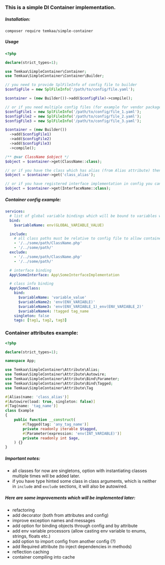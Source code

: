 ### This is a simple DI Container implementation.

##### Installation:
```composer
composer require temkaa/simple-container
```

##### Usage
```php
<?php

declare(strict_types=1);

use Temkaa\SimpleContainer\Container;
use Temkaa\SimpleContainer\Container\Builder;

// you need to provide SplFileInfo of config file to builder
$configFile = new SplFileInfo('/path/to/config/file.yaml');

$container = (new Builder())->add($configFile)->compile();

// or if you need multiple config files (for example for vendor package, why not?):
$configFile1 = new SplFileInfo('/path/to/config/file_1.yaml');
$configFile2 = new SplFileInfo('/path/to/config/file_2.yaml');
$configFile3 = new SplFileInfo('/path/to/config/file_3.yaml');

$container = (new Builder())
  ->add($configFile1)
  ->add($configFile2)
  ->add($configFile3)
  ->compile();

/** @var ClassName $object */
$object = $container->get(ClassName::class);

// or if you have the class which has alias (from Alias attribute) then you can get its instance by alias
$object = $container->get('class_alias');

// or if you have registered interface implementation in config you can get class which implements interface by calling
$object = $container->get(InterfaceName::class);
```

##### Container config example:
```yaml
services:
  # list of global variable bindings which will be bound to variables with same name 
  bind:
    $variableName: env(GLOBAL_VARIABLE_VALUE)

  include:
    # all class paths must be relative to config file to allow container find them
    - '/../some/path/ClassName.php'
    - '/../some/path/'
  exclude:
    - '/../some/path/ClassName.php'
    - '/../some/path/'

  # interface binding
  App\SomeInterface: App\SomeInterfaceImplementation

  # class info binding
  App\SomeClass:
    bind:
      $variableName: 'variable_value'
      $variableName2: 'env(ENV_VARIABLE)'
      $variableName3: 'env(ENV_VARIABLE_1)_env(ENV_VARIABLE_2)'
      $variableName4: !tagged tag_name
    singleton: false
    tags: [tag1, tag2, tag3]
```

### Container attributes example:
```php
<?php

declare(strict_types=1);

namespace App;

use Temkaa\SimpleContainer\Attribute\Alias;
use Temkaa\SimpleContainer\Attribute\Autowire;
use Temkaa\SimpleContainer\Attribute\Bind\Parameter;
use Temkaa\SimpleContainer\Attribute\Bind\Tagged;
use Temkaa\SimpleContainer\Attribute\Tag

#[Alias(name: 'class_alias')]
#[Autowire(load: true, singleton: false)]
#[Tag(name: 'tag_name')]
class Example
{
    public function __construct(
        #[Tagged(tag: 'any_tag_name')]
        private readonly iterable $tagged,
        #[Parameter(expression: 'env(INT_VARIABLE)')]
        private readonly int $age,
    ) {}
}
```

##### Important notes:
- all classes for now are singletons, option with instantiating classes multiple times will be added later.
- if you have type hinted some class in class arguments, which is neither in `include` and `exclude` sections, it will also be autowired.

##### Here are some improvements which will be implemented later:
- refactoring
- add decorator (both from attributes and config)
- improve exception names and messages
- add option for binding objects through config and by attribute
- add env variable processors (allow casting env variable to enums, strings, floats etc.)
- add option to import config from another config (?)
- add Required attribute (to inject dependencies in methods)
- reflection caching
- container compiling into cache


